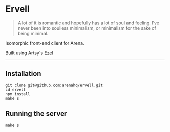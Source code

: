 # Ervell

>  A lot of it is romantic and hopefully has a lot of soul and feeling. I’ve never been into soulless minimalism, or minimalism for the sake of being minimal.   

Isomorphic front-end client for Arena.

Built using Artsy's [Ezel](https://github.com/artsy/ezel)


* * *

## Installation
	git clone git@github.com:arenahq/ervell.git
	cd ervell
	npm install
	make s

## Running the server
	make s
